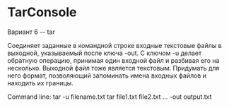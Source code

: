 # TarConsole
Вариант 6 -- tar

Соединяет заданные в командной строке входные текстовые файлы в выходной, указываемый после ключа -out. С ключом -u делает обратную операцию, принимая один входной файл и разбивая его на несколько. Выходной файл тоже является текстовым. Придумать для него формат, позволяющий запоминать имена входных файлов и находить их границы.

Command line:
tar -u filename.txt 
tar file1.txt file2.txt ... -out output.txt
